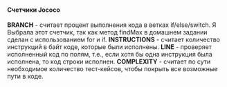 #### Cчетчики Jococo ####
**BRANCH** - считает процент выполнения кода в ветках if/else/switch. Я Выбрала этот счетчик, так как метод findMax в домашнем задании сделан с использованием for и if.
**INSTRUCTIONS** - считает количество инструкций в байт коде, которые были исполнены.
**LINE** - проверяет исполненный код по полям, т.е., если хотя бы одна инструкция была исполнена, то код строки исполнен.
**COMPLEXITY** - считает по сути необходимое количество тест-кейсов, чтобы покрыть все возможные пути в коде.
